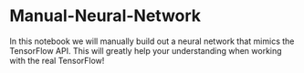 # Manual-Neural-Network
In this notebook we will manually build out a neural network that mimics the TensorFlow API. This will greatly help your understanding when working with the real TensorFlow!
